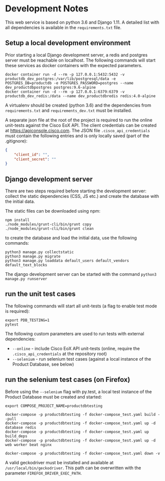 # Development Notes

This web service is based on python 3.6 and Django 1.11. A detailed list with all dependencies is available in the `requirements.txt` file.

## Setup a local development environment

Prior starting a local Django development server, a redis and postgres server must be reachable on localhost.
 The following commands will start these services as docker containers with the expected parameters.

```
docker container run -d --rm -p 127.0.0.1:5432:5432 -v productdb_dev_postgres:/var/lib/postgresql/data -e POSTGRES_DB=productdb -e POSTGRES_PASSWORD=postgres --name dev_productdbpostgres postgres:9.6-alpine
docker container run -d --rm -p 127.0.0.1:6379:6379 -v productdb_dev_redis:/data --name dev_productdbredis redis:4.0-alpine
```

A virtualenv should be created (python 3.6) and the dependencies from `requirements.txt` and `requirements_dev.txt` must be installed. 

A separate json file at the root of the project is required to run the online unit-tests against the Cisco EoX API. The client credentials can be created at https://apiconsole.cisco.com. The JSON file `.cisco_api_credentials` must contain the following entries and is only locally saved (part of the .gitignore):

```json
{
    "client_id": "",
    "client_secret": ""
}
```

## Django development server

There are two steps required before starting the development server: collect the static dependencies (CSS, JS etc.) and create the database with the initial data.

The static files can be downloaded using npm:

```
npm install
./node_modules/grunt-cli/bin/grunt copy
./node_modules/grunt-cli/bin/grunt clean
```

to create the database and load the initial data, use the following commands:

```
python3 manage.py collectstatic
python3 manage.py migrate
python3 manage.py loaddata default_users default_vendors default_text_blocks
```

The django development server can be started with the command `python3 manage.py runserver`

## run the unit test cases

The following commands will start all unit-tests (a flag to enable test mode is required):

```
export PDB_TESTING=1
pytest
```

The following custom parameters are used to run tests with external dependencies:

 * `--online` - include Cisco EoX API unit-tests (online, require the `.cisco_api_credentials` at the repository root)
 * `--selenium` - run selenium test cases (against a local instance of the Product Database, see below)

## run the selenium test cases (on Firefox)

Before using the `--selenium` flag with py.test, a local test instance of the Product Database must be created and started:

```
export COMPOSE_PROJECT_NAME=productdbtesting

docker-compose -p productdbtesting -f docker-compose_test.yaml build --pull
docker-compose -p productdbtesting -f docker-compose_test.yaml up -d database redis
docker-compose -p productdbtesting -f docker-compose_test.yaml up build_deps
docker-compose -p productdbtesting -f docker-compose_test.yaml up -d web worker beat nginx

docker-compose -p productdbtesting -f docker-compose_test.yaml down -v
```

A valid geckodriver must be installed and available at `/usr/local/bin/geckodriver`. This path can be overwritten with the parameter `FIREFOX_DRIVER_EXEC_PATH`.
